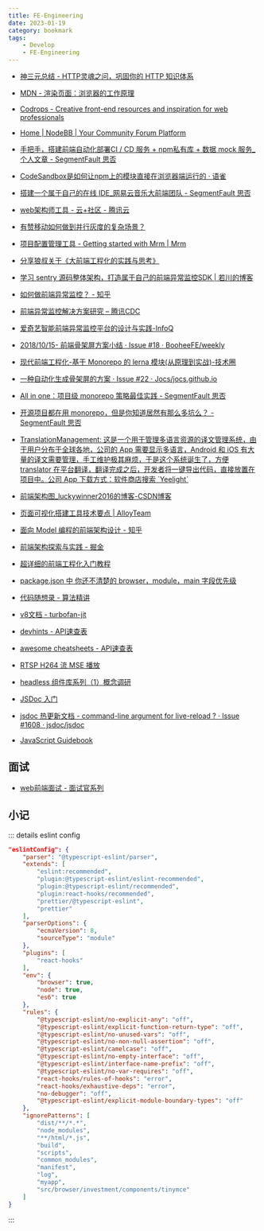 ```yaml
---
title: FE-Engineering
date: 2023-01-19
category: bookmark
tags:
    - Develop
    - FE-Engineering
---
```


- [<Badge text="重要" /> 神三元总结 - HTTP灵魂之问，巩固你的 HTTP 知识体系](https://juejin.cn/post/6844904100035821575#heading-30)

- [MDN - 渲染页面：浏览器的工作原理](https://developer.mozilla.org/zh-CN/docs/Web/Performance/How_browsers_work)

- [Codrops - Creative front-end resources and inspiration for web professionals](https://tympanus.net/codrops/)

- [Home | NodeBB | Your Community Forum Platform](https://nodebb.org/)

- [手把手，搭建前端自动化部署CI / CD 服务 + npm私有库 + 数据 mock 服务\_个人文章 - SegmentFault 思否](https://segmentfault.com/a/1190000024453209)

- [CodeSandbox是如何让npm上的模块直接在浏览器端运行的 · 语雀](https://www.yuque.com/wangxiangzhong/aob8up/uf99c5)

- [搭建一个属于自己的在线 IDE\_网易云音乐大前端团队 - SegmentFault 思否](https://segmentfault.com/a/1190000037436706)

- [web架构师工具 - 云+社区 - 腾讯云](https://cloud.tencent.com/developer/article/1437307?from=information.detail.web%E6%9E%B6%E6%9E%84%E5%9B%BE)

- [有赞移动如何做到并行灰度的复杂场景？](https://tech.youzan.com/you-zan-yi-dong-pei-zhi-zhong-xin-jian-she/)

- [项目配置管理工具 - Getting started with Mrm | Mrm](https://mrm.js.org/docs/getting-started)

- [分享狼叔关于《大前端工程化的实践与思考》](https://juejin.cn/post/6844903887091023885)

- [学习 sentry 源码整体架构，打造属于自己的前端异常监控SDK | 若川的博客](https://www.lxchuan12.cn/sentry/#_1-%E5%89%8D%E8%A8%80)

- [如何做前端异常监控？ - 知乎](https://www.zhihu.com/question/29953354)

- [前端异常监控解决方案研究 – 腾讯CDC](https://cdc.tencent.com/2018/09/13/frontend-exception-monitor-research/)

- [爱奇艺智能前端异常监控平台的设计与实践-InfoQ](https://www.infoq.cn/article/iblklbwqcch0gkzmabfn)

- [2018/10/15- 前端骨架屏方案小结 · Issue #18 · BooheeFE/weekly](https://github.com/BooheeFE/weekly/issues/18)

- [现代前端工程化-基于 Monorepo 的 lerna 模块\(从原理到实战\)-技术圈](https://jishuin.proginn.com/p/763bfbd5505d)

- [一种自动化生成骨架屏的方案 · Issue #22 · Jocs/jocs.github.io](https://github.com/Jocs/jocs.github.io/issues/22)

- [All in one：项目级 monorepo 策略最佳实践 - SegmentFault 思否](https://segmentfault.com/a/1190000039157365)

- [开源项目都在用 monorepo，但是你知道居然有那么多坑么？ - SegmentFault 思否](https://segmentfault.com/a/1190000039814987)

- [TranslationManagement: 这是一个用于管理多语言资源的译文管理系统，由于用户分布于全球各地，公司的 App 需要显示多语言，Android 和 iOS 有大量的译文需要管理，手工维护极其麻烦，于是这个系统诞生了，方便 translator 在平台翻译，翻译完成之后，开发者将一键导出代码，直接放置在项目中。公司 App 下载方式：软件商店搜索 \`Yeelight\`](https://gitee.com/yusure/TranslationManagement)

- [前端架构图\_luckywinner2016的博客-CSDN博客](https://blog.csdn.net/luckywinner2016/article/details/109708761)

- [页面可视化搭建工具技术要点 | AlloyTeam](http://www.alloyteam.com/2019/07/h5-build-tool-pipeline/)

- [面向 Model 编程的前端架构设计 - 知乎](https://zhuanlan.zhihu.com/p/144157268)

- [前端架构探索与实践 - 掘金](https://juejin.cn/post/6873671679080398855)

- [超详细的前端工程化入门教程](https://www.freecodecamp.org/chinese/news/front-end-engineering-tutorial/)

- [package.json 中 你还不清楚的 browser，module，main 字段优先级](https://github.com/SunshowerC/blog/issues/8)

- [代码随想录 - 算法精讲](https://github.com/youngyangyang04/leetcode-master)

- [v8文档 - turbofan-jit](https://v8.dev/blog/turbofan-jit)

- [devhints - API速查表](https://devhints.io/)

- [awesome cheatsheets - API速查表](https://lecoupa.github.io/awesome-cheatsheets/)

- [RTSP H264 流 MSE 播放](https://cloud.tencent.com/developer/article/1849611)

- [headless 组件库系列（1）概念调研](https://zhuanlan.zhihu.com/p/537385085)

- [JSDoc 入门](https://www.jsdoc.com.cn/)

- [jsdoc 热更新文档 - command-line argument for live-reload ? · Issue #1608 · jsdoc/jsdoc](https://github.com/jsdoc/jsdoc/issues/1608)

- [JavaScript Guidebook](https://tsejx.github.io/javascript-guidebook/browser-object-model/binary-data-and-files/base64/)

## 面试

- [web前端面试 - 面试官系列](https://vue3js.cn/interview/)

## 小记

::: details eslint config
```json
"eslintConfig": {
    "parser": "@typescript-eslint/parser",
    "extends": [
        "eslint:recommended",
        "plugin:@typescript-eslint/eslint-recommended",
        "plugin:@typescript-eslint/recommended",
        "plugin:react-hooks/recommended",
        "prettier/@typescript-eslint",
        "prettier"
    ],
    "parserOptions": {
        "ecmaVersion": 8,
        "sourceType": "module"
    },
    "plugins": [
        "react-hooks"
    ],
    "env": {
        "browser": true,
        "node": true,
        "es6": true
    },
    "rules": {
        "@typescript-eslint/no-explicit-any": "off",
        "@typescript-eslint/explicit-function-return-type": "off",
        "@typescript-eslint/no-unused-vars": "off",
        "@typescript-eslint/no-non-null-assertion": "off",
        "@typescript-eslint/camelcase": "off",
        "@typescript-eslint/no-empty-interface": "off",
        "@typescript-eslint/interface-name-prefix": "off",
        "@typescript-eslint/no-var-requires": "off",
        "react-hooks/rules-of-hooks": "error",
        "react-hooks/exhaustive-deps": "error",
        "no-debugger": "off",
        "@typescript-eslint/explicit-module-boundary-types": "off"
    },
    "ignorePatterns": [
        "dist/**/*.*",
        "node_modules",
        "**/html/*.js",
        "build",
        "scripts",
        "common_modules",
        "manifest",
        "log",
        "myapp",
        "src/browser/investment/components/tinymce"
    ]
}
```

:::
